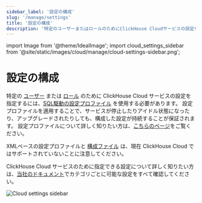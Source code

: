 ```yaml
---
sidebar_label: '設定の構成'
slug: '/manage/settings'
title: '設定の構成'
description: '特定のユーザーまたはロールのためにClickHouse Cloudサービスの設定を構成する方法'
---
```


import Image from '@theme/IdealImage';
import cloud_settings_sidebar from '@site/static/images/cloud/manage/cloud-settings-sidebar.png';


# 設定の構成

特定の [ユーザー](/operations/access-rights#user-account-management) または [ロール](/operations/access-rights#role-management) のために ClickHouse Cloud サービスの設定を指定するには、[SQL駆動の設定プロファイル](/operations/access-rights#settings-profiles-management) を使用する必要があります。 設定プロファイルを適用することで、サービスが停止したりアイドル状態になったり、アップグレードされたりしても、構成した設定が持続することが保証されます。 設定プロファイルについて詳しく知りたい方は、[こちらのページ](/operations/settings/settings-profiles.md)をご覧ください。

XMLベースの設定プロファイルと [構成ファイル](/operations/configuration-files.md) は、現在 ClickHouse Cloud ではサポートされていないことに注意してください。

ClickHouse Cloud サービスのために指定できる設定について詳しく知りたい方は、[当社のドキュメント](/operations/settings)でカテゴリごとに可能な設定をすべて確認してください。

<Image img={cloud_settings_sidebar} size="sm" alt="Cloud settings sidebar" border/>
